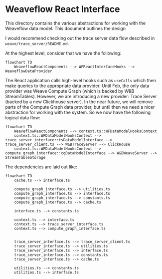 # Weaveflow React Interface

This directory contains the various abstractions for working with the Weaveflow data model. This document outlines the design

I would recommend checking out the trace server data flow described in `weave/trace_server/README.md`.

At the highest level, consider that we have the following:

```mermaid
flowchart TD
    WeaveflowReactComponents --> WFReactInterfaceHooks --> WeaveflowDataProvider
```

The React application calls high-level hooks such as `useCalls` which then make queries to the appropriate data provider. Until Feb, the only data provider was Weave Compute Graph (which is backed by W&B StreamTables). However, we are introducing a new provider: Trace Server (backed by a new Clickhouse server). In the near future, we will remove parts of the Compute Graph data provider, but until then we need a nicer abstraction for working with the system. So we now have the following logical data flow:

```mermaid
flowchart TD
    WeaveflowReactComponents --> context.ts::WFDataModelHooksContext
    context.ts::WFDataModelHooksContext --> trace_server_interface::tsDataModelInterface --> trace_server_client.ts --> W&BTraceServer --> ClickHouse
    context.ts::WFDataModelHooksContext --> compute_graph_interface::cgDataModelInterface --> W&BWeaveServer --> StreamTableStorage
```

The dependencies are laid out like:

```mermaid
flowchart TD
    cache.ts --> interface.ts

    compute_graph_interface.ts --> utilities.ts
    compute_graph_interface.ts --> interface.ts
    compute_graph_interface.ts --> constants.ts
    compute_graph_interface.ts --> cache.ts

    interface.ts --> constants.ts

    context.ts --> interface.ts
    context.ts --> trace_server_interface.ts
    context.ts --> compute_graph_interface.ts


    trace_server_interface.ts --> trace_server_client.ts
    trace_server_interface.ts --> utilities.ts
    trace_server_interface.ts --> interface.ts
    trace_server_interface.ts --> constants.ts
    trace_server_interface.ts --> cache.ts

    utilities.ts --> constants.ts
    utilities.ts --> interface.ts
```
